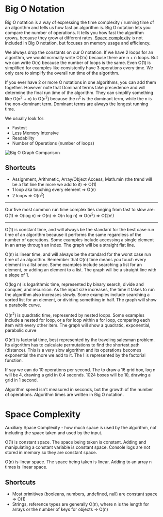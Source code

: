 # Big O Notation
Big O notation is a way of expressing the time complexity / running time of an algorithm and tells us how fast an algorithm is. Big O notation lets you compare the number of operations. It tells you how fast the algorithm grows, because they grow at different rates. [Space complexity](#space-complexity) is not included in Big O notation, but focuses on memory usage and efficiency. 

We always drop the constants on our O notation. If we have 2 loops for an algorithm, we would normally write O(2n) because there are n + n loops. But we can write O(n) because the number of loops is the same. Even O(1) is simplified for examples like consistently have 3 operations every time. We only care to simplify the overall run time of the algorithm.

If you ever have 2 or more O notations in one algorithms, you can add them together. However note that Dominant terms take precedence and will determine the final run time of the algorithm. They can simplify something like O(n<sup>2</sup> + n) to O(n<sup>2</sup>) because the n<sup>2</sup> is the dominant term, while the n is the non-dominant term. Dominant terms are always the longest running time.

We usually look for:
* Fastest
* Less Memory Intensive
* Readability
* Number of Operations (number of loops)

![Big O Graph Comparison](https://miro.medium.com/v2/resize:fit:678/0*ouBkTMgA_yg_Etfz.png)
## Shortcuts
* Assignment, Arithmetic, Array/Object Access, Math.min (the trend will be a flat line the more we add to it) => O(1)
* 1 loop aka touching every element => O(n)
* 2 loops => O(n<sup>2</sup>)

---
Our five most common run time complexities ranging from fast to slow are:
O(1) => O(log n) => O(n) => O(n log n) => O(n<sup>2</sup>) => O(2n!)

---

O(1) is constant time, and will always be the standard for the best case run time of an algorithm because it performs the same regardless of the number of operations. Some examples include accessing a single element in an array through an index. The graph will be a straight flat line.

O(n) is linear time, and will always be the standard for the worst case run time of an algorithm. Remember that O(n) time means you touch every element in a list once. Some examples include searching a list for an element, or adding an element to a list. The graph will be a straight line with a slope of 1.

O(log n) is logarithmic time, represented by binary search, divide and conquer, and recursion. As the input size increases, the time it takes to run the algorithm also increases slowly. Some examples include searching a sorted list for an element, or dividing something in half. The graph will show a parabolic curve.

O(n<sup>2</sup>) is quadratic time, represented by nested loops. Some examples include a nested for loop, or a for loop within a for loop, comparing each item with every other item. The graph will show a quadratic, exponential, parabolic curve

O(n!) is factorial time, best represented by the traveling salesman problem. Its algorithm has to calculate permutations to find the shortest path (distance). This is a very slow algorithm and its operations becomes exponential the more we add to it. The ! is represented by the factorial function.

If say we can do 10 operations per second. The to draw a 16 grid box, log n will be 4, drawing a grid in 0.4 seconds. 1024 boxes will be 10, drawing a grid in 1 second. 

Algorithm speed isn't measured in seconds, but the growth of the number of operations. Algorithm times are written in Big O notation. 


# Space Complexity 

Auxiliary Space Complexity - how much space is used by the algorithm, not including the space taken and used by the input. 

O(1) is constant space. The space being taken is constant. Adding and manipulating a constant variable is constant space. Console logs are not stored in memory so they are constant space.

O(n) is linear space. The space being taken is linear. Adding to an array n times is linear space.


## Shortcuts
* Most primitives (booleans, numbers, undefined, null) are constant space => O(1)
* Strings, reference types are generally O(n), where n is the length for arrays or the number of keys for objects => O(n)

